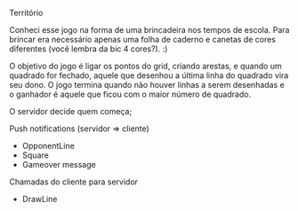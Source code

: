 Território

Conheci esse jogo na forma de uma brincadeira nos tempos de escola. Para brincar era necessário apenas uma folha de caderno e canetas de cores diferentes (você lembra da bic 4 cores?). :)

O objetivo do jogo é ligar os pontos do grid, criando arestas, e quando um quadrado for fechado, aquele que desenhou a última linha do quadrado vira seu dono.
O jogo termina quando não houver linhas a serem desenhadas e o ganhador é aquele que ficou com o maior número de quadrado.

O servidor decide quem começa;

Push notifications (servidor => cliente)
- OpponentLine
- Square
- Gameover message

Chamadas do cliente para servidor
- DrawLine